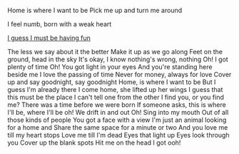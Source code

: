 <!--
.. title: This Must be the place
.. slug: this-must-be-the-place
.. date: 2020-11-20 19:50:28 UTC-05:00
.. tags: author
.. author: Mary Grace McClellan
.. category: Blog
.. link: 
.. description: Sing into my mouth
.. type: text
-->

Home is where I want to be
Pick me up and turn me around

<!-- TEASER_END -->

I feel nu*m*b, born with a weak heart

<u>I guess I must be having fun</u>

The less we say about it the better
Make it up as we go along
Feet on the ground, head in the sky
It's okay, I know nothing's wrong, nothing
Oh! I got plenty of time
Oh! You got light in your eyes
And you're standing here beside me
I love the passing of time
Never for money, always for love
Cover up and say goodnight, say goodnight
Home, is where I want to be
But I guess I'm already there
I come home, she lifted up her wings
I guess that this must be the place
I can't tell one from the other
I find you, or you find me?
There was a time before we were born
If someone asks, this is where I'll be, where I'll be oh!
We drift in and out
Oh! Sing into my mouth
Out of all those kinds of people
You got a face with a view
I'm just an animal looking for a home and
Share the same space for a minute or two
And you love me till my heart stops
Love me till I'm dead
Eyes that light up
Eyes look through you
Cover up the blank spots
Hit me on the head I got ooh!
